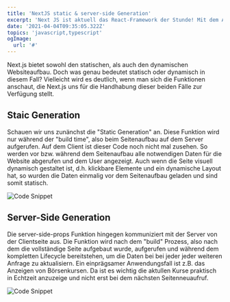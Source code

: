 ```yaml
---
title: 'NextJS static & server-side Generation'
excerpt: 'Next JS ist aktuell das React-Framework der Stunde! Mit dem Anspruch das "Framework for Production" zu sein, bietet es mehr als genug Features out of the box, sodass man sich hauptsächlich auf die fachlichen Aspekte seiner Anwedung konzentrieren kann.'
date: '2021-04-04T09:35:05.322Z'
topics: 'javascript,typescript'
ogImage:
  url: '#'
---
```


Next.js bietet sowohl den statischen, als auch den dynamischen Websiteaufbau. Doch was genau bedeutet statisch oder dynamisch in diesem Fall? Vielleicht wird es deutlich, wenn man sich die Funktionen anschaut, die Next.js uns für die Handhabung dieser beiden Fälle zur Verfügung stellt.

## Staic Generation

Schauen wir uns zunänchst die "Static Generation" an. Diese Funktion wird nur während der "build time", also beim Seitenaufbau auf dem Server aufgerufen. Auf dem Client ist dieser Code noch nicht mal zusehen. So werden vor bzw. während dem Seitenaufbau alle notwendigen Daten für die Website abgerufen und dem User angezeigt. Auch wenn die Seite visuell dynamisch gestaltet ist, d.h. klickbare Elemente und ein dynamische Layout hat, so wurden die Daten einmalig vor dem Seitenaufbau geladen und sind somit statisch.

![Code Snippet](/assets/post_1/code_1.svg)

## Server-Side Generation

Die server-side-props Funktion hingegen kommuniziert mit der Server von der Clientseite aus. Die Funktion wird nach dem "build" Prozess, also nach dem die vollständige Seite aufgebaut wurde, aufgerufen und während dem kompletten Lifecycle bereitstehen, um die Daten bei bei jeder jeder weiteren Anfrage zu aktualisiern.
Ein einprägsamer Anwendungsfall ist z.B. das Anzeigen von Börsenkursen. Da ist es wichtig die aktullen Kurse praktisch in Echtzeit anzuzeige und nicht erst bei dem nächsten Seitenneuaufruf.

![Code Snippet](/assets/post_1/code_2.svg)
